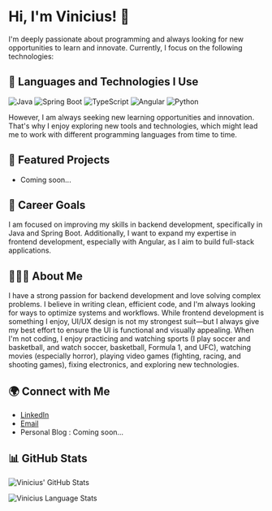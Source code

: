# Hi, I'm Vinicius! 👋

I'm deeply passionate about programming and always looking for new opportunities to learn and innovate. Currently, I focus on the following technologies:

## 🚀 Languages and Technologies I Use
![Java](https://img.shields.io/badge/Java-%23f89820?style=flat&logo=java&logoColor=white)
![Spring Boot](https://img.shields.io/badge/Spring%20Boot-%2361DBFB?style=flat&logo=springboot&logoColor=black)
![TypeScript](https://img.shields.io/badge/TypeScript-%233178C6?style=flat&logo=typescript&logoColor=white)
![Angular](https://img.shields.io/badge/Angular-%23DD1B16?style=flat&logo=angular&logoColor=white)
![Python](https://img.shields.io/badge/Python-%233776AB?style=flat&logo=python&logoColor=white)

However, I am always seeking new learning opportunities and innovation. That's why I enjoy exploring new tools and technologies, which might lead me to work with different programming languages from time to time.

## 📌 Featured Projects
- Coming soon...

## 🎯 Career Goals
I am focused on improving my skills in backend development, specifically in Java and Spring Boot. Additionally, I want to expand my expertise in frontend development, especially with Angular, as I aim to build full-stack applications.

## 👨🏽‍💻 About Me
I have a strong passion for backend development and love solving complex problems. I believe in writing clean, efficient code, and I'm always looking for ways to optimize systems and workflows. While frontend development is something I enjoy, UI/UX design is not my strongest suit—but I always give my best effort to ensure the UI is functional and visually appealing. When I'm not coding, I enjoy practicing and watching sports (I play soccer and basketball, and watch soccer, basketball, Formula 1, and UFC), watching movies (especially horror), playing video games (fighting, racing, and shooting games), fixing electronics, and exploring new technologies.


## 🌍 Connect with Me
- [LinkedIn](https://www.linkedin.com/in/vinicius-silva-nunes/)
- [Email](mailto:viniciusdasilva.nunes@gmail.com)
- Personal Blog : Coming soon...

## 📊 GitHub Stats
![Vinicius' GitHub Stats](https://github-readme-stats.vercel.app/api?username=vinisilvanunes&show_icons=true&count_private=true&hide=prs&theme=dark)

![Vinicius Language Stats](https://github-readme-stats.vercel.app/api/top-langs/?username=vinisilvanunes&show_icons=true&count_private=true&hide=prs&theme=dark)
